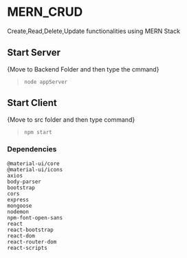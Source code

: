 # MERN_CRUD
Create,Read,Delete,Update functionalities using MERN Stack
## Start Server
{Move to Backend Folder and then type the cmmand}
> `node appServer`
## Start Client
{Move to src folder and then type command}
> `npm start`
### Dependencies
```
@material-ui/core 
@material-ui/icons
axios
body-parser
bootstrap
cors
express
mongoose 
nodemon
npm-font-open-sans
react
react-bootstrap
react-dom
react-router-dom
react-scripts
```

